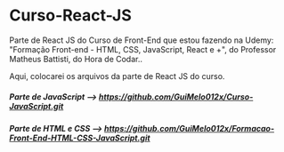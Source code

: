 # Curso-React-JS
Parte de React JS do Curso de Front-End que estou fazendo na Udemy: "Formação Front-end - HTML, CSS, JavaScript, React e +", do Professor Matheus Battisti, do Hora de Codar..

Aqui, colocarei os arquivos da parte de React JS do curso.

##### Parte de JavaScript --> https://github.com/GuiMelo012x/Curso-JavaScript.git
##### Parte de HTML e CSS --> https://github.com/GuiMelo012x/Formacao-Front-End-HTML-CSS-JavaScript.git
